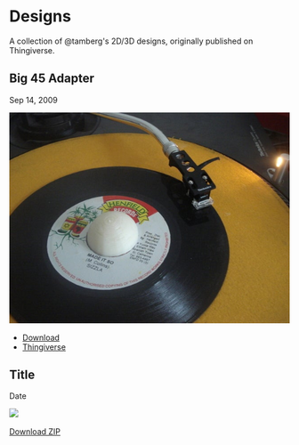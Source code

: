 # Designs
A collection of @tamberg's 2D/3D designs, originally published on Thingiverse.

## Big 45 Adapter
Sep 14, 2009

<img src="Big_45_Adapter.jpg" />

* <a href="Big_45_Adapter.zip">Download</a>
* <a href="https://www.thingiverse.com/thing:1006">Thingiverse</a>

## Title
Date

<img src="X.jpg" />

<a href="X.zip">Download ZIP</a>
